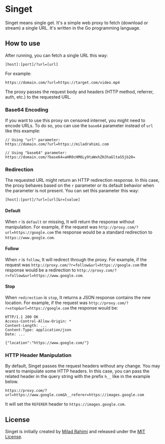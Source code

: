 # Singet

Singet means single get.
It's a simple web proxy to fetch (download or stream) a single URL.
It's written in the Go programming language.

## How to use

After running, you can fetch a single URL this way:

```
[host]:[port]/?url=[url]
```

For example:

```
https://domain.com/?url=https://target.com/video.mp4
```

The proxy passes the request body and headers (HTTP method, referrer, auth, etc.) to the requested URL.

### Base64 Encoding

If you want to use this proxy on censored internet, you might need to encode URLs.
To do so, you can use the `base64` parameter instead of `url` like this example:

```
// Using "url" parameter:
https://domain.com/?url=https://miladrahimi.com

// Using "base64" parameter:
https://domain.com/?base64=aHR0cHM6Ly9taWxhZHJhaGltaS5jb20=
```

### Redirection

The requested URL might return an HTTP redirection response.
In this case, the proxy behaves based on the `r` parameter or its default behavior when the parameter is not present.
You can set this parameter this way:

```
[host]:[port]/?url=[url]&r=[value]
```

#### Default

When `r` is `default` or missing, It will return the response without manipulation.
For example, if the request was `http://proxy.com/?url=https://google.com` the response would be a standard redirection
to `https://www.google.com`.

#### Follow

When `r` is `follow`, It will redirect through the proxy.
For example, if the request was `http://proxy.com/?r=follow&url=https://google.com` the response would be a
redirection to `http://proxy.com/?r=follow&url=https://www.google.com`.

#### Stop

When `redirection` is `stop`, It returns a JSON response contains the new location.
For example, if the request was `http://proxy.com/?r=stop&url=https://google.com` the response would be:

```
HTTP/1.1 200 OK
Access-Control-Allow-Origin: *
Content-Length: ...
Content-Type: application/json
Date: ...

{"location":"https://www.google.com/"}
```

### HTTP Header Manipulation

By default, Singet passes the request headers without any change.
You may want to manipulate some HTTP headers.
In this case, you can pass the related header in the query string with the prefix `h__` like in the example below.

```
https://proxy.com/?url=https://www.google.com&h__referer=https://images.google.com
```

It will set the `REFERER` header to `https://images.google.com`.

## License
Singet is initially created by [Milad Rahimi](http://miladrahimi.com)
and released under the [MIT License](http://opensource.org/licenses/mit-license.php).
